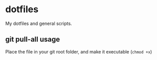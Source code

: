 # dotfiles
My dotfiles and general scripts.

## git pull-all usage
Place the file in your git root folder, and make it executable (`chmod +x`)
